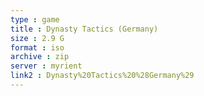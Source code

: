 ```yaml
---
type : game
title : Dynasty Tactics (Germany)
size : 2.9 G
format : iso
archive : zip
server : myrient
link2 : Dynasty%20Tactics%20%28Germany%29
---
```

